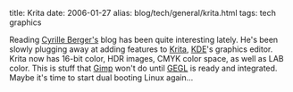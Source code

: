 title: Krita
date: 2006-01-27
alias: blog/tech/general/krita.html
tags: tech graphics

Reading <a href="http://cyrilleberger.blogspot.com/">Cyrille Berger's</a> 
blog has been quite interesting lately.  He's been slowly plugging away at 
adding features to <a href="http://www.koffice.org/krita/">Krita</a>, <a 
href="http://www.kde.org">KDE</a>'s graphics editor.  Krita now has 16-bit 
color, HDR images, CMYK color space, as well as LAB color. This is stuff
that <a href="http://www.gimp.org">Gimp</a> won't do until <a 
href="http://www.gegl.org/">GEGL</a> is ready and integrated. Maybe it's 
time to start dual booting Linux again...
